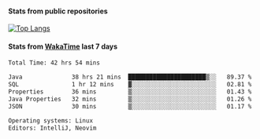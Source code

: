 #### Stats from public repositories

[![Top Langs](https://github-readme-stats.vercel.app/api/top-langs/?username=hyoghurt&layout=compact&exclude_repo=multiserver,docker_compose&langs_count=6)](https://github.com/anuraghazra/github-readme-stats)

#### Stats from [WakaTime](https://wakatime.com/@hyoghurt) last 7 days
<!--START_SECTION:waka-->

```txt
Total Time: 42 hrs 54 mins

Java              38 hrs 21 mins  ██████████████████████▒░░   89.37 %
SQL               1 hr 12 mins    ▓░░░░░░░░░░░░░░░░░░░░░░░░   02.81 %
Properties        36 mins         ▒░░░░░░░░░░░░░░░░░░░░░░░░   01.43 %
Java Properties   32 mins         ▒░░░░░░░░░░░░░░░░░░░░░░░░   01.26 %
JSON              30 mins         ▒░░░░░░░░░░░░░░░░░░░░░░░░   01.17 %

Operating systems: Linux
Editors: IntelliJ, Neovim
```

<!--END_SECTION:waka-->
